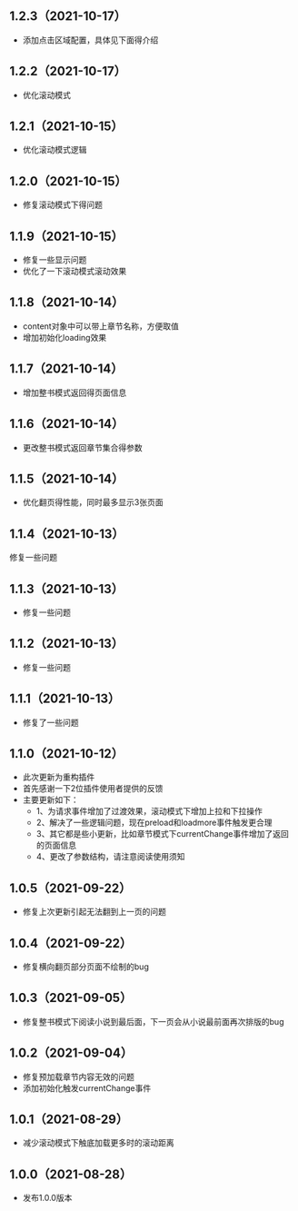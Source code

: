 ## 1.2.3（2021-10-17）
* 添加点击区域配置，具体见下面得介绍
## 1.2.2（2021-10-17）
* 优化滚动模式
## 1.2.1（2021-10-15）
* 优化滚动模式逻辑
## 1.2.0（2021-10-15）
* 修复滚动模式下得问题
## 1.1.9（2021-10-15）
* 修复一些显示问题
* 优化了一下滚动模式滚动效果
## 1.1.8（2021-10-14）
* content对象中可以带上章节名称，方便取值
* 增加初始化loading效果
## 1.1.7（2021-10-14）
* 增加整书模式返回得页面信息
## 1.1.6（2021-10-14）
* 更改整书模式返回章节集合得参数
## 1.1.5（2021-10-14）
* 优化翻页得性能，同时最多显示3张页面
## 1.1.4（2021-10-13）
修复一些问题
## 1.1.3（2021-10-13）
* 修复一些问题
## 1.1.2（2021-10-13）
* 修复一些问题
## 1.1.1（2021-10-13）
* 修复了一些问题
## 1.1.0（2021-10-12）
* 此次更新为重构插件
* 首先感谢一下2位插件使用者提供的反馈
* 主要更新如下：
	- 1、为请求事件增加了过渡效果，滚动模式下增加上拉和下拉操作
	- 2、解决了一些逻辑问题，现在preload和loadmore事件触发更合理
	- 3、其它都是些小更新，比如章节模式下currentChange事件增加了返回的页面信息
	- 4、更改了参数结构，请注意阅读使用须知
## 1.0.5（2021-09-22）
* 修复上次更新引起无法翻到上一页的问题
## 1.0.4（2021-09-22）
* 修复横向翻页部分页面不绘制的bug
## 1.0.3（2021-09-05）
* 修复整书模式下阅读小说到最后面，下一页会从小说最前面再次排版的bug
## 1.0.2（2021-09-04）
* 修复预加载章节内容无效的问题
* 添加初始化触发currentChange事件
## 1.0.1（2021-08-29）
* 减少滚动模式下触底加载更多时的滚动距离
## 1.0.0（2021-08-28）
* 发布1.0.0版本
